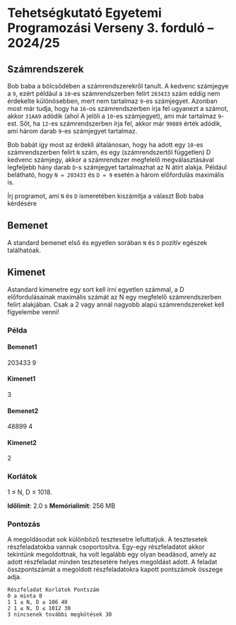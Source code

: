 # Tehetségkutató Egyetemi Programozási Verseny 3. forduló – 2024/25
## Számrendszerek
Bob baba a bölcsődében a számrendszerekről tanult. A kedvenc számjegye a `9`, ezért például a `10`-es
számrendszerben felírt `203433` szám eddig nem érdekelte különösebben, mert nem tartalmaz `9`-es
számjegyet. Azonban most már tudja, hogy ha `16`-os számrendszerben írja fel ugyanezt a számot, akkor
`31AA9` adódik (ahol A jelöli a `10`-es számjegyet), ami már tartalmaz `9`-est. Sőt, ha `12`-es számrendszerben írja fel, akkor már `99889` érték adódik, ami három darab `9`-es számjegyet tartalmaz.

Bob babát így most az érdekli általánosan, hogy ha adott egy `10`-es számrendszerben felírt `N` szám,
és egy (számrendszertől független) D kedvenc számjegy, akkor a számrendszer megfelelő megválasztásával legfeljebb hány darab `D`-s számjegyet tartalmazhat az N átírt alakja. Például belátható, hogy
`N = 203433` és `D = 9` esetén a három előfordulás maximális is.

Írj programot, ami `N` és `D` ismeretében kiszámítja a választ Bob baba kérdésére
## Bemenet
A standard bemenet első és egyetlen sorában `N` és `D` pozitív egészek találhatóak.



## Kimenet
Astandard kimenetre egy sort kell írni egyetlen számmal, a D előfordulásainak maximális számát az N egy megfelelő számrendszerben felírt alakjában.
Csak a 2 vagy annál nagyobb alapú számrendszereket kell figyelembe venni!


### Példa

#### Bemenet1
203433 9
#### Kimenet1
3

#### Bemenet2
48899 4
####  Kimenet2
2

### Korlátok
1 ≤ N, D ≤ 1018.


**Időlimit**: 2.0 s
**Memórialimit**:  256 MB
### Pontozás
A megoldásodat sok különböző tesztesetre lefuttatjuk. A tesztesetek részfeladatokba vannak csoportosítva. Egy-egy részfeladatot akkor tekintünk megoldottnak, ha volt legalább egy olyan beadásod, amely
az adott részfeladat minden tesztesetére helyes megoldást adott. A feladat összpontszámát a megoldott
részfeladatokra kapott pontszámok összege adja.

```table
Részfeladat Korlátok Pontszám
0 a minta 0
1 1 ≤ N, D ≤ 106 40
2 1 ≤ N, D ≤ 1012 30
3 nincsenek további megkötések 30
```
